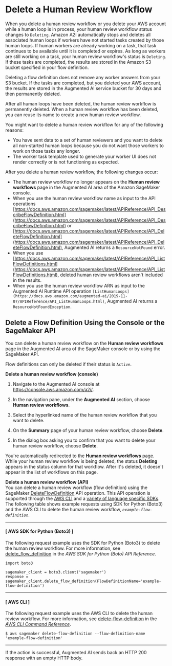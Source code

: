 # Delete a Human Review Workflow<a name="a2i-delete-flow-definition"></a>

When you delete a human review workflow or you delete your AWS account while a human loop is in process, your human review workflow status changes to `Deleting`\. Amazon A2I automatically stops and deletes all associated human loops if workers have not started tasks created by those human loops\. If human workers are already working on a task, that task continues to be available until it is completed or expires\. As long as workers are still working on a task, your human review workflow's status is `Deleting`\. If these tasks are completed, the results are stored in the Amazon S3 bucket specified in your flow definition\. 

Deleting a flow definition does not remove any worker answers from your S3 bucket\. If the tasks are completed, but you deleted your AWS account, the results are stored in the Augmented AI service bucket for 30 days and then permanently deleted\.

After all human loops have been deleted, the human review workflow is permanently deleted\. When a human review workflow has been deleted, you can reuse its name to create a new human review workflow\. 

You might want to delete a human review workflow for any of the following reasons:
+ You have sent data to a set of human reviewers and you want to delete all non\-started human loops because you do not want those workers to work on those tasks any longer\.
+ The worker task template used to generate your worker UI does not render correctly or is not functioning as expected\. 

After you delete a human review workflow, the following changes occur:
+ The human review workflow no longer appears on the **Human review workflows** page in the Augmented AI area of the Amazon SageMaker console\. 
+ When you use the human review workflow name as input to the API operations [https://docs.aws.amazon.com/sagemaker/latest/APIReference/API_DescribeFlowDefinition.html](https://docs.aws.amazon.com/sagemaker/latest/APIReference/API_DescribeFlowDefinition.html) or [https://docs.aws.amazon.com/sagemaker/latest/APIReference/API_DeleteFlowDefinition.html](https://docs.aws.amazon.com/sagemaker/latest/APIReference/API_DeleteFlowDefinition.html), Augmented AI returns a `ResourceNotFound` error\. 
+ When you use [https://docs.aws.amazon.com/sagemaker/latest/APIReference/API_ListFlowDefinitions.html](https://docs.aws.amazon.com/sagemaker/latest/APIReference/API_ListFlowDefinitions.html), deleted human review workflows aren't included in the results\. 
+ When you use the human review workflow ARN as input to the Augmented AI Runtime API operation `[ListHumanLoops](https://docs.aws.amazon.com/augmented-ai/2019-11-07/APIReference/API_ListHumanLoops.html)`, Augmented AI returns a `ResourceNotFoundException`\.

## Delete a Flow Definition Using the Console or the SageMaker API<a name="a2i-delete-flow-definition-how-to"></a>

You can delete a human review workflow on the **Human review workflows** page in the Augmented AI area of the SageMaker console or by using the SageMaker API\. 

Flow definitions can only be deleted if their status is `Active`\. 

**Delete a human review workflow \(console\)**

1. Navigate to the Augmented AI console at [https://console\.aws\.amazon\.com/a2i/](https://console.aws.amazon.com/a2i/)\.

1. In the navigation pane, under the **Augmented AI** section, choose **Human review workflows**\.

1. Select the hyperlinked name of the human review workflow that you want to delete\. 

1. On the **Summary** page of your human review workflow, choose **Delete**\. 

1. In the dialog box asking you to confirm that you want to delete your human review workflow, choose **Delete**\. 

You're automatically redirected to the **Human review workflows** page\. While your human review workflow is being deleted, the status **Deleting** appears in the status column for that workflow\. After it's deleted, it doesn't appear in the list of workflows on this page\. 

**Delete a human review workflow \(API\)**  
You can delete a human review workflow \(flow definition\) using the SageMaker [DeleteFlowDefinition](https://docs.aws.amazon.com/sagemaker/latest/APIReference/API_DeleteFlowDefinition.html) API operation\. This API operation is supported through the [AWS CLI](https://docs.aws.amazon.com/cli/latest/reference/sagemaker/delete-flow-definition.html) and a [variety of language specific SDKs](https://docs.aws.amazon.com/sagemaker/latest/APIReference/API_DeleteFlowDefinition.html#API_DeleteFlowDefinition_SeeAlso)\. The following table shows example requests using SDK for Python \(Boto3\) and the AWS CLI to delete the human review workflow, *`example-flow-definition`*\. 

------
#### [ AWS SDK for Python \(Boto3\) ]

The following request example uses the SDK for Python \(Boto3\) to delete the human review workflow\. For more information, see [delete\_flow\_definition](https://boto3.amazonaws.com/v1/documentation/api/latest/reference/services/sagemaker.html#SageMaker.Client.delete_flow_definition) in the *AWS SDK for Python \(Boto\) API Reference*\.

```
import boto3

sagemaker_client = boto3.client('sagemaker')
response = sagemaker_client.delete_flow_definition(FlowDefinitionName='example-flow-definition')
```

------
#### [ AWS CLI ]

The following request example uses the AWS CLI to delete the human review workflow\. For more information, see [delete\-flow\-definition](https://docs.aws.amazon.com/cli/latest/reference/sagemaker/delete-flow-definition.html) in the *[AWS CLI Command Reference](https://docs.aws.amazon.com/cli/latest/reference/)*\. 

```
$ aws sagemaker delete-flow-definition --flow-definition-name 'example-flow-definition'
```

------

If the action is successful, Augmented AI sends back an HTTP 200 response with an empty HTTP body\.